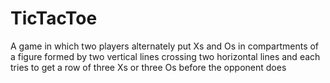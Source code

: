 <h1> TicTacToe </h1>
A game in which two players alternately put Xs and Os in compartments of a figure formed by two vertical lines crossing two horizontal lines and each tries to get a row of three Xs or three Os before the opponent does
